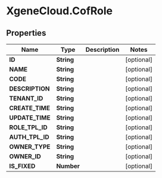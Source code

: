 # XgeneCloud.CofRole

## Properties
Name | Type | Description | Notes
------------ | ------------- | ------------- | -------------
**ID** | **String** |  | [optional] 
**NAME** | **String** |  | [optional] 
**CODE** | **String** |  | [optional] 
**DESCRIPTION** | **String** |  | [optional] 
**TENANT_ID** | **String** |  | [optional] 
**CREATE_TIME** | **String** |  | [optional] 
**UPDATE_TIME** | **String** |  | [optional] 
**ROLE_TPL_ID** | **String** |  | [optional] 
**AUTH_TPL_ID** | **String** |  | [optional] 
**OWNER_TYPE** | **String** |  | [optional] 
**OWNER_ID** | **String** |  | [optional] 
**IS_FIXED** | **Number** |  | [optional] 


